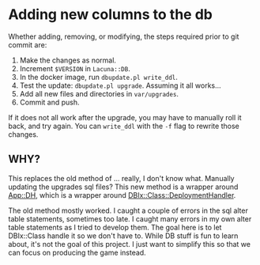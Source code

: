 # Adding new columns to the db

Whether adding, removing, or modifying, the steps required prior to git commit are:

1. Make the changes as normal.
2. Increment `$VERSION` in `Lacuna::DB`.
3. In the docker image, run `dbupdate.pl write_ddl`.
4. Test the update: `dbupdate.pl upgrade`. Assuming it all works...
5. Add all new files and directories in `var/upgrades`.
6. Commit and push.

If it does not all work after the upgrade, you may have to manually roll it
back, and try again. You can `write_ddl` with the `-f` flag to rewrite those
changes.

## WHY?

This replaces the old method of ... really, I don't know what. Manually
updating the upgrades sql files? This new method is a wrapper around
[App::DH](https://metacpan.org/pod/App::DH), which is a wrapper around
[DBIx::Class::DeploymentHandler](https://metacpan.org/pod/DBIx::Class::DeploymentHandler).

The old method mostly worked. I caught a couple of errors in the
sql alter table statements, sometimes too late. I caught many errors
in my own alter table statements as I tried to develop them. The goal
here is to let DBIx::Class handle it so we don't have to. While DB
stuff is fun to learn about, it's not the goal of this project. I
just want to simplify this so that we can focus on producing the game
instead.
